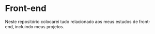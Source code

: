 # Front-end

Neste repositório colocarei tudo relacionado aos meus estudos de front-end, incluindo meus projetos.
